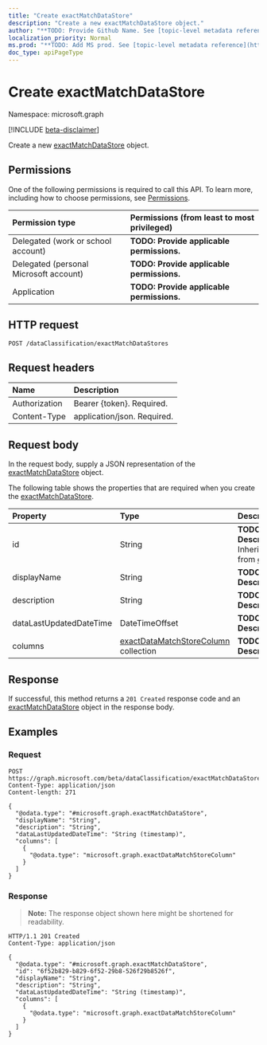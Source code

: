```yaml
---
title: "Create exactMatchDataStore"
description: "Create a new exactMatchDataStore object."
author: "**TODO: Provide Github Name. See [topic-level metadata reference](https://msgo.azurewebsites.net/add/document/guidelines/metadata.html#topic-level-metadata)**"
localization_priority: Normal
ms.prod: "**TODO: Add MS prod. See [topic-level metadata reference](https://msgo.azurewebsites.net/add/document/guidelines/metadata.html#topic-level-metadata)**"
doc_type: apiPageType
---
```


# Create exactMatchDataStore
Namespace: microsoft.graph

[!INCLUDE [beta-disclaimer](../../includes/beta-disclaimer.md)]

Create a new [exactMatchDataStore](../resources/exactmatchdatastore.md) object.

## Permissions
One of the following permissions is required to call this API. To learn more, including how to choose permissions, see [Permissions](/graph/permissions-reference).

|Permission type|Permissions (from least to most privileged)|
|:---|:---|
|Delegated (work or school account)|**TODO: Provide applicable permissions.**|
|Delegated (personal Microsoft account)|**TODO: Provide applicable permissions.**|
|Application|**TODO: Provide applicable permissions.**|

## HTTP request

<!-- {
  "blockType": "ignored"
}
-->
``` http
POST /dataClassification/exactMatchDataStores
```

## Request headers
|Name|Description|
|:---|:---|
|Authorization|Bearer {token}. Required.|
|Content-Type|application/json. Required.|

## Request body
In the request body, supply a JSON representation of the [exactMatchDataStore](../resources/exactmatchdatastore.md) object.

The following table shows the properties that are required when you create the [exactMatchDataStore](../resources/exactmatchdatastore.md).

|Property|Type|Description|
|:---|:---|:---|
|id|String|**TODO: Add Description** Inherited from [entity](../resources/entity.md)|
|displayName|String|**TODO: Add Description**|
|description|String|**TODO: Add Description**|
|dataLastUpdatedDateTime|DateTimeOffset|**TODO: Add Description**|
|columns|[exactDataMatchStoreColumn](../resources/exactdatamatchstorecolumn.md) collection|**TODO: Add Description**|



## Response

If successful, this method returns a `201 Created` response code and an [exactMatchDataStore](../resources/exactmatchdatastore.md) object in the response body.

## Examples

### Request
<!-- {
  "blockType": "request",
  "name": "create_exactmatchdatastore_from_"
}
-->
``` http
POST https://graph.microsoft.com/beta/dataClassification/exactMatchDataStores
Content-Type: application/json
Content-length: 271

{
  "@odata.type": "#microsoft.graph.exactMatchDataStore",
  "displayName": "String",
  "description": "String",
  "dataLastUpdatedDateTime": "String (timestamp)",
  "columns": [
    {
      "@odata.type": "microsoft.graph.exactDataMatchStoreColumn"
    }
  ]
}
```


### Response
>**Note:** The response object shown here might be shortened for readability.
<!-- {
  "blockType": "response",
  "truncated": true,
  "@odata.type": "microsoft.graph.exactMatchDataStore"
}
-->
``` http
HTTP/1.1 201 Created
Content-Type: application/json

{
  "@odata.type": "#microsoft.graph.exactMatchDataStore",
  "id": "6f52b829-b829-6f52-29b8-526f29b8526f",
  "displayName": "String",
  "description": "String",
  "dataLastUpdatedDateTime": "String (timestamp)",
  "columns": [
    {
      "@odata.type": "microsoft.graph.exactDataMatchStoreColumn"
    }
  ]
}
```

